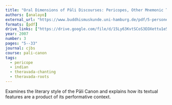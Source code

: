 ```yaml
---
title: "Oral Dimensions of Pāli Discourses: Pericopes, Other Mnemonic Techniques and the Oral Performance Context"
authors: [analayo]
external_url: "https://www.buddhismuskunde.uni-hamburg.de/pdf/5-personen/analayo/oral-dimensions.pdf"
formats: [pdf]
drive_links: ["https://drive.google.com/file/d/15Ly63KvtSCoS3EOXettu1e5p0SKN0cdU/view?usp=drivesdk"]
year: 2007
number: 3
pages: "5--33"
journal: cjbs
course: pali-canon
tags:
  - pericope
  - indian
  - theravada-chanting
  - theravada-roots
---
```


Examines the literary style of the Pāli Canon and explains how its textual features are a product of its performative context.


